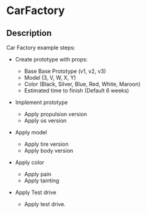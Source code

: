 # CarFactory

## Description

Car Factory example steps:

- Create prototype with props:
  - Base Base Prototype (v1, v2, v3)
  - Model (3, V, W, X, Y)
  - Color (Black, Silver, Blue, Red, White, Maroon)
  - Estimated time to finish (Default 6 weeks)

- Implement prototype
  - Apply propulsion version
  - Apply os version
  
- Apply model
  - Apply tire version
  - Apply body version

- Apply color
  - Apply pain
  - Apply tainting

- Apply Test drive
  - Apply test drive.
